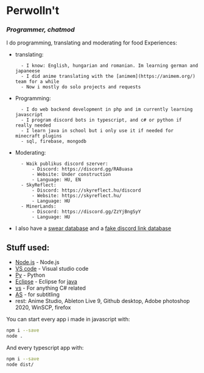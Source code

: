 # Perwolln't
### _Programmer, chatmod_
I do programming, translating and moderating for food
Experiences:
- translating:

        - I know: English, hungarian and romanian. Im learning german and japaneese
        - I did anime translating with the [animem](https://animem.org/) team for a while
        - Now i mostly do solo projects and requests
- Programming:

        - I do web backend development in php and im currently learning javascript
        - I program discord bots in typescript, and c# or python if really needed
        - I learn java in school but i only use it if needed for minecraft plugins
        - sql, firebase, mongodb
- Moderating:
 
        - Waik publikus discord szerver:
            - Discord: https://discord.gg/RA8uasa
            - Website: Under construction
            - Language: HU, EN
        - SkyReflect:
            - Discord: https://skyreflect.hu/discord
            - Website: https://skyreflect.hu/
            - Language: HU
        - MinerLands:
            - Discord: https://discord.gg/ZzYjBngSyY
            - Language: HU

- I also have a [swear database](https://github.com/Proedge1WasTaken/swear-database) and a [fake discord link database](https://github.com/Proedge1WasTaken/fake-discord-links)

## Stuff used:
- [Node.js](https://nodejs.org/) - Node.js 
- [VS code](https://code.visualstudio.com/) - Visual studio code
- [Py](https://www.python.org/) - Python
- [Eclipse](https://www.eclipse.org/) - Eclipse for [java](https://www.oracle.com/java/technologies/javase/jdk17-archive-downloads.html)
- [vs](https://visualstudio.microsoft.com/) - For anything C# related
- [AS](www.aegisub.org/downloads) - for subtitling
- rest: Anime Studio, Ableton Live 9, Github desktop, Adobe photoshop 2020, WinSCP, firefox

You can start every app i made in javascript with:
```sh
npm i --save
node .
```
And every typescript app with:
```sh
npm i --save
node dist/
```
